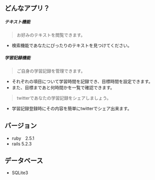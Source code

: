 ## どんなアプリ？
##### テキスト機能
  > お好みのテキストを閲覧できます。
  - 検索機能であなたにぴったりのテキストを見つけてください。
##### 学習記録機能
  > ご自身の学習記録を管理できます。
  - それぞれの項目について学習時間を記録でき、目標時間を設定できます。
  - また、目標まであと何時間かを一覧で確認できます。
  > twitterであなたの学習記録をシェアしましょう。
  - 学習記録登録時にその内容を簡単にtwitterでシェア出来ます。

## バージョン
- ruby　2.5.1
- rails 5.2.3

## データベース
- SQLite3
